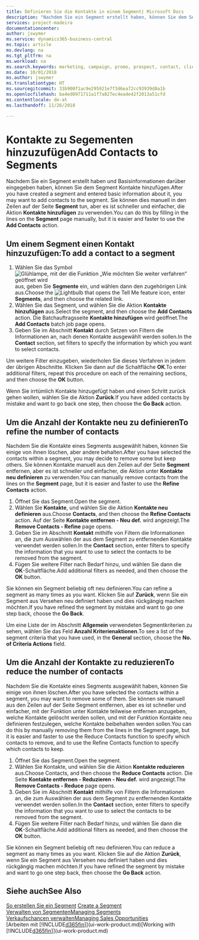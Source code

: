 ```yaml
---
title: Definieren Sie die Kontakte in einem Segment| Microsoft Docs
description: "Nachdem Sie ein Segment erstellt haben, können Sie dem Segment Kontakte zum Beispiel als Teil der bestimmte Debitoren oder der Clients einer Werbekampagnezielgruppenadressierung hinzufügen."
services: project-madeira
documentationcenter: 
author: jswymer
ms.service: dynamics365-business-central
ms.topic: article
ms.devlang: na
ms.tgt_pltfrm: na
ms.workload: na
ms.search.keywords: marketing, campaign, promo, prospect, contact, client, customer
ms.date: 10/01/2018
ms.author: jswymer
ms.translationtype: HT
ms.sourcegitcommit: 33b900f1ac9e295921e7f3d6ea72cc93939d8a1b
ms.openlocfilehash: ba4ed0971711a1f7a827ec4ea4e42f2013a51cfd
ms.contentlocale: de-at
ms.lasthandoff: 11/26/2018

---
```

# <a name="add-contacts-to-segments"></a><span data-ttu-id="97526-103">Kontakte zu Segementen hinzuzufügen</span><span class="sxs-lookup"><span data-stu-id="97526-103">Add Contacts to Segments</span></span>
<span data-ttu-id="97526-104">Nachdem Sie ein Segment erstellt haben und Basisinformationen darüber eingegeben haben, können Sie dem Segment Kontakte hinzufügen.</span><span class="sxs-lookup"><span data-stu-id="97526-104">After you have created a segment and entered basic information about it, you may want to add contacts to the segment.</span></span> <span data-ttu-id="97526-105">Sie können dies manuell in den Zeilen auf der Seite **Segment** tun, aber es ist schneller und einfacher, die Aktion **Kontakte hinzufügen** zu verwenden.</span><span class="sxs-lookup"><span data-stu-id="97526-105">You can do this by filling in the lines on the **Segment** page manually, but it is easier and faster to use the **Add Contacts** action.</span></span>

## <a name="to-add-a-contact-to-a-segment"></a><span data-ttu-id="97526-106">Um einem Segment einen Kontakt hinzuzufügen:</span><span class="sxs-lookup"><span data-stu-id="97526-106">To add a contact to a segment</span></span>
1. <span data-ttu-id="97526-107">Wählen Sie das Symbol ![Glühlampe, mit der die Funktion „Wie möchten Sie weiter verfahren“ geöffnet wird](media/ui-search/search_small.png "Wie möchten Sie weiter verfahren?") aus, geben Sie **Segmente** ein, und wählen dann den zugehörigen Link aus.</span><span class="sxs-lookup"><span data-stu-id="97526-107">Choose the ![Lightbulb that opens the Tell Me feature](media/ui-search/search_small.png "Tell me what you want to do") icon, enter **Segments**, and then choose the related link.</span></span>  
2. <span data-ttu-id="97526-108">Wählen Sie das Segment, und wählen Sie die Aktion **Kontakte hinzufügen** aus.</span><span class="sxs-lookup"><span data-stu-id="97526-108">Select the segment, and then choose the **Add Contacts** action.</span></span> <span data-ttu-id="97526-109">Die Batchauftragsseite **Kontakte hinzufügen** wird geöffnet.</span><span class="sxs-lookup"><span data-stu-id="97526-109">The **Add Contacts** batch job page opens.</span></span>
3. <span data-ttu-id="97526-110">Geben Sie im Abschnitt **Kontakt** durch Setzen von Filtern die Informationen an, nach denen Kontakte ausgewählt werden sollen.</span><span class="sxs-lookup"><span data-stu-id="97526-110">In the **Contact** section, set filters to specify the information by which you want to select contacts.</span></span>

<span data-ttu-id="97526-111">Um weitere Filter einzugeben, wiederholen Sie dieses Verfahren in jedem der übrigen Abschnitte. Klicken Sie dann auf die Schaltfläche **OK**.</span><span class="sxs-lookup"><span data-stu-id="97526-111">To enter additional filters, repeat this procedure on each of the remaining sections, and then choose the **OK** button.</span></span>

<span data-ttu-id="97526-112">Wenn Sie irrtümlich Kontakte hinzugefügt haben und einen Schritt zurück gehen wollen, wählen Sie die Aktion **Zurück**.</span><span class="sxs-lookup"><span data-stu-id="97526-112">If you have added contacts by mistake and want to go back one step, then choose the **Go Back** action.</span></span>

## <a name="to-refine-the-number-of-contacts"></a><span data-ttu-id="97526-113">Um die Anzahl der Kontakte neu zu definieren</span><span class="sxs-lookup"><span data-stu-id="97526-113">To refine the number of contacts</span></span>
<span data-ttu-id="97526-114">Nachdem Sie die Kontakte eines Segments ausgewählt haben, können Sie einige von ihnen löschen, aber andere behalten.</span><span class="sxs-lookup"><span data-stu-id="97526-114">After you have selected the contacts within a segment, you may decide to remove some but keep others.</span></span> <span data-ttu-id="97526-115">Sie können Kontakte manuell aus den Zeilen auf der Seite **Segment** entfernen, aber es ist schneller und einfacher, die Aktion unter **Kontakte neu definieren** zu verwenden.</span><span class="sxs-lookup"><span data-stu-id="97526-115">You can manually remove contacts from the lines on the **Segment** page, but it is easier and faster to use the **Refine Contacts** action.</span></span>

1. <span data-ttu-id="97526-116">Öffnet Sie das Segment.</span><span class="sxs-lookup"><span data-stu-id="97526-116">Open the segment.</span></span>
2. <span data-ttu-id="97526-117">Wählen Sie **Kontakte**, und wählen Sie die Aktion **Kontakte neu definieren** aus.</span><span class="sxs-lookup"><span data-stu-id="97526-117">Choose **Contacts**, and then choose the **Refine Contacts** action.</span></span> <span data-ttu-id="97526-118">Auf der Seite **Kontakte entfernen - Neu def.** wird angezeigt.</span><span class="sxs-lookup"><span data-stu-id="97526-118">The **Remove Contacts - Refine** page opens.</span></span>
3. <span data-ttu-id="97526-119">Geben Sie im Abschnitt **Kontakt** mithilfe von Filtern die Informationen an, die zum Auswählen der aus dem Segment zu entfernenden Kontakte verwendet werden sollen.</span><span class="sxs-lookup"><span data-stu-id="97526-119">In the **Contact** section, enter filters to specify the information that you want to use to select the contacts to be removed from the segment.</span></span>
4. <span data-ttu-id="97526-120">Fügen Sie weitere Filter nach Bedarf hinzu, und wählen Sie dann die **OK**-Schaltfläche.</span><span class="sxs-lookup"><span data-stu-id="97526-120">Add additional filters as needed, and then choose the **OK** button.</span></span>

<span data-ttu-id="97526-121">Sie können ein Segment beliebig oft neu definieren.</span><span class="sxs-lookup"><span data-stu-id="97526-121">You can refine a segment as many times as you want.</span></span> <span data-ttu-id="97526-122">Klicken Sie auf **Zurück**, wenn Sie ein Segment aus Versehen neu definiert haben und dies rückgängig machen möchten.</span><span class="sxs-lookup"><span data-stu-id="97526-122">If you have refined the segment by mistake and want to go one step back, choose the **Go Back**.</span></span>

<span data-ttu-id="97526-123">Um eine Liste der im Abschnitt **Allgemein** verwendeten Segmentkriterien zu sehen, wählen Sie das Feld **Anzahl Kriterienaktionen**.</span><span class="sxs-lookup"><span data-stu-id="97526-123">To see a list of the segment criteria that you have used, in the **General** section, choose the **No. of Criteria Actions** field.</span></span>

## <a name="to-reduce-the-number-of-contacts"></a><span data-ttu-id="97526-124">Um die Anzahl der Kontakte zu reduzieren</span><span class="sxs-lookup"><span data-stu-id="97526-124">To reduce the number of contacts</span></span>
<span data-ttu-id="97526-125">Nachdem Sie die Kontakte eines Segments ausgewählt haben, können Sie einige von ihnen löschen.</span><span class="sxs-lookup"><span data-stu-id="97526-125">After you have selected the contacts within a segment, you may want to remove some of them.</span></span> <span data-ttu-id="97526-126">Sie können sie manuell aus den Zeilen auf der Seite Segment entfernen, aber es ist schneller und einfacher, mit der Funktion unter Kontakte teilweise entfernen anzugeben, welche Kontakte gelöscht werden sollen, und mit der Funktion Kontakte neu definieren festzulegen, welche Kontakte beibehalten werden sollen.</span><span class="sxs-lookup"><span data-stu-id="97526-126">You can do this by manually removing them from the lines in the Segment page, but it is easier and faster to use the Reduce Contacts function to specify which contacts to remove, and to use the Refine Contacts function to specify which contacts to keep.</span></span>

1. <span data-ttu-id="97526-127">Öffnet Sie das Segment.</span><span class="sxs-lookup"><span data-stu-id="97526-127">Open the segment.</span></span>
2. <span data-ttu-id="97526-128">Wählen Sie Kontakte, und wählen Sie die Aktion **Kontakte reduzieren** aus.</span><span class="sxs-lookup"><span data-stu-id="97526-128">Choose Contacts, and then choose the **Reduce Contacts** action.</span></span> <span data-ttu-id="97526-129">Die Seite **Kontakte entfernen - Reduzieren - Neu def.** wird angezeigt.</span><span class="sxs-lookup"><span data-stu-id="97526-129">The **Remove Contacts - Reduce** page opens.</span></span>
3. <span data-ttu-id="97526-130">Geben Sie im Abschnitt **Kontakt** mithilfe von Filtern die Informationen an, die zum Auswählen der aus dem Segment zu entfernenden Kontakte verwendet werden sollen.</span><span class="sxs-lookup"><span data-stu-id="97526-130">In the **Contact** section, enter filters to specify the information that you want to use to select the contacts to be removed from the segment.</span></span>
4. <span data-ttu-id="97526-131">Fügen Sie weitere Filter nach Bedarf hinzu, und wählen Sie dann die **OK**-Schaltfläche.</span><span class="sxs-lookup"><span data-stu-id="97526-131">Add additional filters as needed, and then choose the **OK** button.</span></span>

<span data-ttu-id="97526-132">Sie können ein Segment beliebig oft neu definieren.</span><span class="sxs-lookup"><span data-stu-id="97526-132">You can reduce a segment as many times as you want.</span></span> <span data-ttu-id="97526-133">Klicken Sie auf die Aktion **Zurück**, wenn Sie ein Segment aus Versehen neu definiert haben und dies rückgängig machen möchten.</span><span class="sxs-lookup"><span data-stu-id="97526-133">If you have refined the segment by mistake and want to go one step back, then choose the **Go Back** action.</span></span>

## <a name="see-also"></a><span data-ttu-id="97526-134">Siehe auch</span><span class="sxs-lookup"><span data-stu-id="97526-134">See Also</span></span>
<span data-ttu-id="97526-135">[So erstellen Sie ein Segment](marketing-how-create-segment.md) </span><span class="sxs-lookup"><span data-stu-id="97526-135">[Create a Segment](marketing-how-create-segment.md) </span></span>  
[<span data-ttu-id="97526-136">Verwalten von Segmenten</span><span class="sxs-lookup"><span data-stu-id="97526-136">Managing Segments</span></span>](marketing-segments.md)  
[<span data-ttu-id="97526-137">Verkaufschancen verwalten</span><span class="sxs-lookup"><span data-stu-id="97526-137">Managing Sales Opportunities</span></span>](marketing-manage-sales-opportunities.md)  
<span data-ttu-id="97526-138">[Arbeiten mit [!INCLUDE[d365fin](includes/d365fin_md.md)]](ui-work-product.md)</span><span class="sxs-lookup"><span data-stu-id="97526-138">[Working with [!INCLUDE[d365fin](includes/d365fin_md.md)]](ui-work-product.md)</span></span>  

